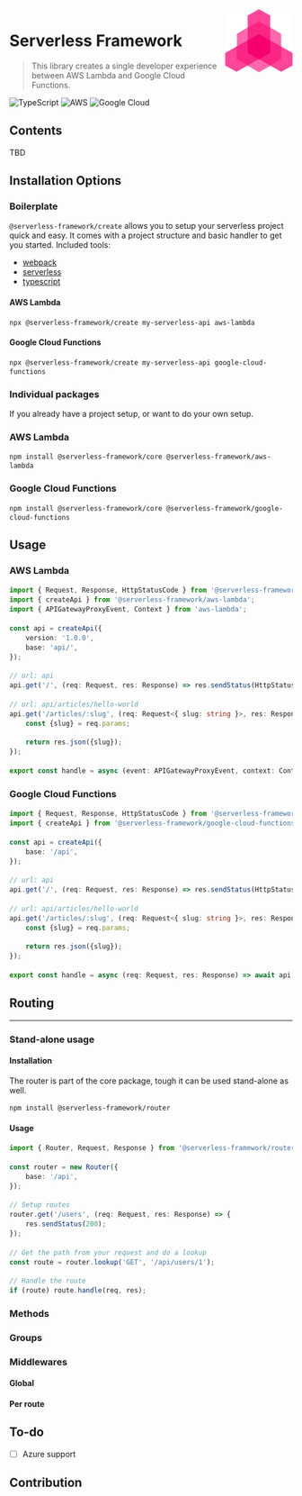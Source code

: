 <img src="logo.png" align="right" />

# Serverless Framework

> This library creates a single developer experience between AWS Lambda and Google Cloud Functions.


![TypeScript](https://img.shields.io/badge/typescript-%23007ACC.svg?style=for-the-badge&logo=typescript&logoColor=white)
![AWS](https://img.shields.io/badge/AWS-%23FF9900.svg?style=for-the-badge&logo=amazon-aws&logoColor=white)
![Google Cloud](https://img.shields.io/badge/GoogleCloud-%234285F4.svg?style=for-the-badge&logo=google-cloud&logoColor=white)

## Contents

TBD

## Installation Options

### Boilerplate

`@serverless-framework/create` allows you to setup your serverless project quick and easy.
It comes with a project structure and basic handler to get you started.
Included tools:

- [webpack](https://webpack.js.org/)
- [serverless](https://www.serverless.com/framework/docs)
- [typescript](https://www.typescriptlang.org/)

#### AWS Lambda

```shell
npx @serverless-framework/create my-serverless-api aws-lambda
```

#### Google Cloud Functions

```shell
npx @serverless-framework/create my-serverless-api google-cloud-functions
```

### Individual packages

If you already have a project setup, or want to do your own setup.

### AWS Lambda

```shell
npm install @serverless-framework/core @serverless-framework/aws-lambda
```

### Google Cloud Functions

```shell
npm install @serverless-framework/core @serverless-framework/google-cloud-functions
```

## Usage

### AWS Lambda

```typescript
import { Request, Response, HttpStatusCode } from '@serverless-framework/core';
import { createApi } from '@serverless-framework/aws-lambda';
import { APIGatewayProxyEvent, Context } from 'aws-lambda';

const api = createApi({
    version: '1.0.0',
    base: 'api/',
});

// url: api
api.get('/', (req: Request, res: Response) => res.sendStatus(HttpStatusCode.OK));

// url: api/articles/hello-world
api.get('/articles/:slug', (req: Request<{ slug: string }>, res: Response) => {
    const {slug} = req.params;

    return res.json({slug});
});

export const handle = async (event: APIGatewayProxyEvent, context: Context) => await api.run(event, context);
```

### Google Cloud Functions

```typescript
import { Request, Response, HttpStatusCode } from '@serverless-framework/core';
import { createApi } from '@serverless-framework/google-cloud-functions';

const api = createApi({
    base: '/api',
});

// url: api
api.get('/', (req: Request, res: Response) => res.sendStatus(HttpStatusCode.OK));

// url: api/articles/hello-world
api.get('/articles/:slug', (req: Request<{ slug: string }>, res: Response) => {
    const {slug} = req.params;

    return res.json({slug});
});

export const handle = async (req: Request, res: Response) => await api.run(res, req);
```

## Routing

---

### Stand-alone usage

#### Installation

The router is part of the core package, tough it can be used stand-alone as well.

```shell
npm install @serverless-framework/router
```

#### Usage

```typescript
import { Router, Request, Response } from '@serverless-framework/router';

const router = new Router({
    base: '/api',
});

// Setup routes
router.get('/users', (req: Request, res: Response) => {
    res.sendStatus(200);
});

// Get the path from your request and do a lookup
const route = router.lookup('GET', '/api/users/1');

// Handle the route
if (route) route.handle(req, res);
```

### Methods

### Groups

### Middlewares

#### Global

#### Per route

## To-do

- [ ] Azure support

## Contribution
